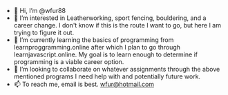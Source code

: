 - 👋 Hi, I’m @wfur88
- 👀 I’m interested in Leatherworking, sport fencing, bouldering, and a career change. I don't know if this is the route I want to go, but here I am trying to figure it out.
- 🌱 I’m currently learning the basics of programming from learnproggramming.online after which I plan to go through learnjavascript.online.  My goal is to learn enough to determine if programming is a viable career option.
- 💞️ I’m looking to collaborate on whatever assignments through the above mentioned programs I need help with and potentially future work.
- 📫 To reach me, email is best. wfur@hotmail.com

<!---
wfur88/wfur88 is a ✨ special ✨ repository because its `README.md` (this file) appears on your GitHub profile.
You can click the Preview link to take a look at your changes.
--->
